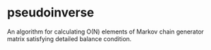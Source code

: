 pseudoinverse
=============

An algorithm for calculating O(N) elements of Markov chain generator matrix satisfying detailed balance condition.
